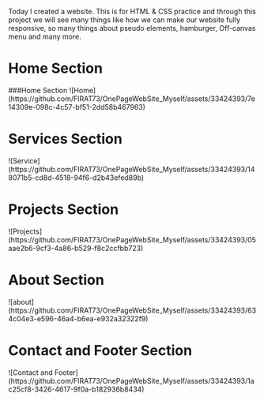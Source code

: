 Today I created a website. This is for HTML & CSS practice and through this project we will see many things like 
how we can make our website fully responsive, so many things about pseudo elements, hamburger, Off-canvas menu and many more.

<h1>Home Section</h1>
###Home Section
![Home](https://github.com/FIRAT73/OnePageWebSite_Myself/assets/33424393/7e14309e-098c-4c57-bf51-2dd58b467963)

<h1>Services Section</h1>
![Service](https://github.com/FIRAT73/OnePageWebSite_Myself/assets/33424393/148071b5-cd8d-4518-94f6-d2b43efed89b)

<h1>Projects Section</h1>
![Projects](https://github.com/FIRAT73/OnePageWebSite_Myself/assets/33424393/05aae2b6-9cf3-4a86-b529-f8c2ccfbb723)

<h1>About Section</h1>
![about](https://github.com/FIRAT73/OnePageWebSite_Myself/assets/33424393/634c04e3-e596-46a4-b6ea-e932a32322f9)

<h1>Contact and Footer Section</h1>
![Contact and Footer](https://github.com/FIRAT73/OnePageWebSite_Myself/assets/33424393/1ac25cf8-3426-4617-9f0a-b182936b8434)

